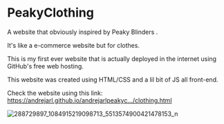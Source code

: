 # PeakyClothing

A website that obviously inspired by Peaky Blinders . 

It's like a e-commerce website but for clothes. 

This is my first ever website that is actually deployed in the internet using GitHub's free web hosting. 

This website was created using HTML/CSS and a lil bit of JS all front-end.  

Check the website using this link:
https://andrejarl.github.io/andrejarlpeakyc.../clothing.html

![288729897_1084915219098713_5513574900421478153_n](https://user-images.githubusercontent.com/104331025/234221519-52ceeef3-4332-4367-89f2-22a273999795.jpg)
